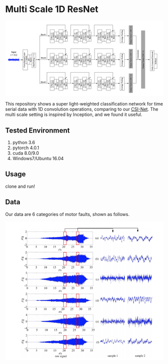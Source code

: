 # Multi Scale 1D ResNet

![NetWork](figs/network.png)

This repository shows a super light-weighted classification network for time serial data with 1D convolution operations, comparing to our [CSI-Net](https://github.com/geekfeiw/CSI-Net). The multi scale setting is inspired by Inception, and we found it useful.

## Tested Environment
1. python 3.6
1. pytorch 4.0.1
2. cuda 8.0/9.0
3. Windows7/Ubuntu 16.04

## Usage
clone and run!

## Data
Our data are 6 categories of motor faults, shown as follows.

![NetWork](figs/data.png)
